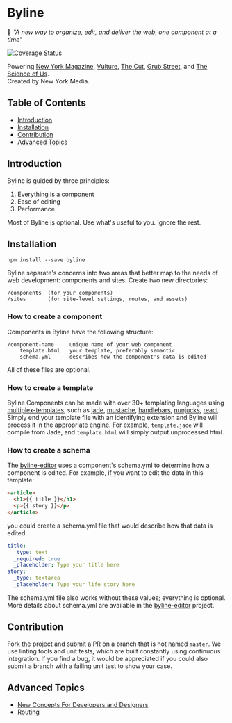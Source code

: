 Byline
=========================

📰 _"A new way to organize, edit, and deliver the web, one component at a time"_

[![Coverage Status](https://coveralls.io/repos/nymag/byline/badge.svg?branch=master&t=cQ880T)](https://coveralls.io/r/nymag/byline?branch=master)

Powering [New York Magazine](http://nymag.com/), [Vulture](http://www.vulture.com/), [The Cut](http://thecut.com/), [Grub Street](http://www.grubstreet.com/), and [The Science of Us](http://www.scienceofus.com/).  
Created by New York Media.

## Table of Contents
* [Introduction](#introduction)
* [Installation](#organization)
* [Contribution](#contribution)
* [Advanced Topics](#advanced-topics)

## Introduction
Byline is guided by three principles:

1. Everything is a component
2. Ease of editing
3. Performance

Most of Byline is optional. Use what's useful to you. Ignore the rest.

## Installation
```
npm install --save byline
```

Byline separate's concerns into two areas that better map to the needs of web development: components and sites.  Create two new directories:

```
/components  (for your components)
/sites       (for site-level settings, routes, and assets)
```

### How to create a component
Components in Byline have the following structure:
```
/component-name     unique name of your web component
    template.html   your template, preferably semantic
    schema.yml      describes how the component's data is edited
```

All of these files are optional.

### How to create a template
Byline Components can be made with over 30+ templating languages using [multiplex-templates](https://github.com/nymag/multiplex-templates), such as [jade](https://github.com/jadejs/jade), [mustache](https://github.com/mustache/mustache.github.com),
[handlebars](https://github.com/wycats/handlebars.js/),
[nunjucks](https://github.com/mozilla/nunjucks),
[react](https://github.com/facebook/react).
Simply end your template file with an identifying extension and Byline will process it in the appropriate engine. For example, `template.jade` will compile from Jade, and `template.html` will simply output unprocessed html.

### How to create a schema

The [byline-editor](https://github.com/nymag/byline-editor) uses a component's schema.yml to determine how a component is edited. For example, if you want to edit the data in this template:
```html
<article>
  <h1>{{ title }}</h1>
  <p>{{ story }}</p>
</article>
```
you could create a schema.yml file that would describe how that data is edited:
```yaml
title:
  _type: text
  _required: true
  _placeholder: Type your title here
story:
  _type: textarea
  _placeholder: Type your life story here
```

The schema.yml file also works without these values; everything is optional. More details about schema.yml are available in the [byline-editor](https://github.com/nymag/byline-editor) project.

## Contribution

Fork the project and submit a PR on a branch that is not named `master`.  We use linting tools and unit tests, which are built constantly using continuous integration.  If you find a bug, it would be appreciated if you could also submit a branch with a failing unit test to show your case.

## Advanced Topics

- [New Concepts For Developers and Designers](https://github.com/nymag/byline/wiki#for-developers-and-designers)
- [Routing](https://github.com/nymag/byline/tree/master/lib/routes)
